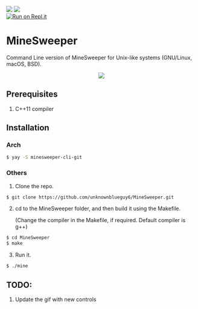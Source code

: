 ![](https://img.shields.io/aur/votes/minesweeper-cli-git?label=aur%20votes)
![](https://img.shields.io/aur/version/minesweeper-cli-git)<br/>
[![Run on Repl.it](https://repl.it/badge/github/unknownblueguy6/MineSweeper)](https://repl.it/github/unknownblueguy6/MineSweeper)
# MineSweeper

Command Line version of MineSweeper for Unix-like systems (GNU/Linux, macOS, BSD).

<p align="center">
    <img align="center" src="assets/demo.gif"></img>
</p>

## Prerequisites
1. C++11 compiler


## Installation

### Arch
```bash
$ yay -S minesweeper-cli-git
```

### Others
1. Clone the repo.

```bash
$ git clone https://github.com/unknownblueguy6/MineSweeper.git
```

2. cd to the MineSweeper folder, and then build it using the Makefile.
   
   (Change the compiler in the Makefile, if required. Default compiler is g++)
   
```bash
$ cd MineSweeper
$ make
```

3. Run it.

```bash
$ ./mine
```

## TODO:

1. Update the gif with new controls
